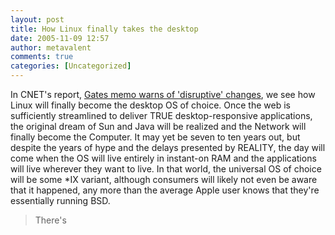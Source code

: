 ```yaml
---
layout: post
title: How Linux finally takes the desktop
date: 2005-11-09 12:57
author: metavalent
comments: true
categories: [Uncategorized]
---
```

In CNET's report, <a href="http://news.com.com/Gates+memo+warns+of++disruptive+changes/2100-1014_3-5940792.html?part=rss&amp;tag=5940792&amp;subj=news">Gates memo warns of 'disruptive' changes</a>, we see how Linux will finally become the desktop OS of choice.  Once the web is sufficiently streamlined to deliver TRUE desktop-responsive applications, the original dream of Sun and Java will be realized and the Network will finally become the Computer.  It may yet be seven to ten years out, but despite the years of hype and the delays presented by REALITY, the day will come when the OS will live entirely in instant-on RAM and the applications will live wherever they want to live.  In that world, the universal OS of choice will be some *IX variant, although consumers will likely not even be aware that it happened, any more than the average Apple user knows that they're essentially running BSD.
<blockquote>There's <a href="https://web.archive.org/web/*/http://awebcamdarkly.com/"s The Future. This is The Future. - Mark Hamill, Comcast commercial</blockquote>
